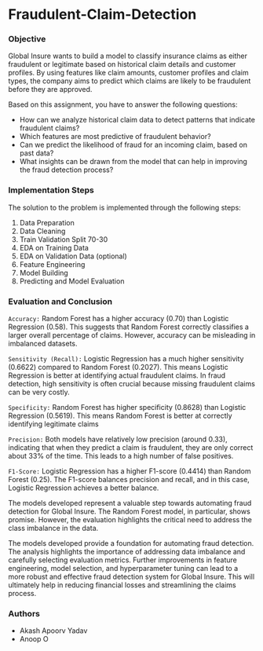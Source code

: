#   Fraudulent-Claim-Detection

###   Objective

Global Insure wants to build a model to classify insurance claims as either fraudulent or legitimate based on historical claim details and customer profiles. By using features like claim amounts, customer profiles and claim types, the company aims to predict which claims are likely to be fraudulent before they are approved.

Based on this assignment, you have to answer the following questions:

* How can we analyze historical claim data to detect patterns that indicate fraudulent claims?
* Which features are most predictive of fraudulent behavior?
* Can we predict the likelihood of fraud for an incoming claim, based on past data?
* What insights can be drawn from the model that can help in improving the fraud detection process?

###   Implementation Steps

The solution to the problem is implemented through the following steps:

1.  Data Preparation
2.  Data Cleaning
3.  Train Validation Split 70-30
4.  EDA on Training Data
5.  EDA on Validation Data (optional)
6.  Feature Engineering
7.  Model Building
8.  Predicting and Model Evaluation

###   Evaluation and Conclusion

`Accuracy:` Random Forest has a higher accuracy (0.70) than Logistic Regression (0.58). This suggests that Random Forest correctly classifies a larger overall percentage of claims. However, accuracy can be misleading in imbalanced datasets.

`Sensitivity (Recall):` Logistic Regression has a much higher sensitivity (0.6622) compared to Random Forest (0.2027). This means Logistic Regression is better at identifying actual fraudulent claims. In fraud detection, high sensitivity is often crucial because missing fraudulent claims can be very costly.

`Specificity:` Random Forest has higher specificity (0.8628) than Logistic Regression (0.5619). This means Random Forest is better at correctly identifying legitimate claims

`Precision:` Both models have relatively low precision (around 0.33), indicating that when they predict a claim is fraudulent, they are only correct about 33% of the time. This leads to a high number of false positives.

`F1-Score:` Logistic Regression has a higher F1-score (0.4414) than Random Forest (0.25). The F1-score balances precision and recall, and in this case, Logistic Regression achieves a better balance.

The models developed represent a valuable step towards automating fraud detection for Global Insure. The Random Forest model, in particular, shows promise. However, the evaluation highlights the critical need to address the class imbalance in the data.

The models developed provide a foundation for automating fraud detection. The analysis highlights the importance of addressing data imbalance and carefully selecting evaluation metrics. Further improvements in feature engineering, model selection, and hyperparameter tuning can lead to a more robust and effective fraud detection system for Global Insure. This will ultimately help in reducing financial losses and streamlining the claims process.

###   Authors

* Akash Apoorv Yadav
* Anoop O